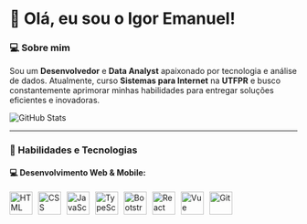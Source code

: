 # 👋 Olá, eu sou o Igor Emanuel!

### 💻 Sobre mim
Sou um **Desenvolvedor** e **Data Analyst** apaixonado por tecnologia e análise de dados. Atualmente, curso **Sistemas para Internet** na **UTFPR** e busco constantemente aprimorar minhas habilidades para entregar soluções eficientes e inovadoras.

<div>

![GitHub Stats](https://github-readme-stats.vercel.app/api?username=william-wv&show_icons=true&count_private=true&hide_title=true&theme=radical)

</div>

---

### 🚀 Habilidades e Tecnologias

#### 💻 Desenvolvimento Web & Mobile:
<div style="display: flex; flex-wrap: wrap; gap: 10px;">

<img title="HTML" src="https://cdn.jsdelivr.net/gh/devicons/devicon@latest/icons/html5/html5-original.svg" width="40px"/>
<img title="CSS" src="https://cdn.jsdelivr.net/gh/devicons/devicon@latest/icons/css3/css3-original.svg" width="40px"/>
<img title="JavaScript" src="https://cdn.jsdelivr.net/gh/devicons/devicon@latest/icons/javascript/javascript-original.svg" width="40px"/>
<img title="TypeScript" src="https://cdn.jsdelivr.net/gh/devicons/devicon@latest/icons/typescript/typescript-original.svg" width="40px"/>
<img title="Bootstrap" src="https://cdn.jsdelivr.net/gh/devicons/devicon@latest/icons/bootstrap/bootstrap-original.svg" width="40px"/>
<img title="React" src="https://cdn.jsdelivr.net/gh/devicons/devicon@latest/icons/react/react-original.svg" width="40px"/>

<img title="Vue" src="https://cdn.jsdelivr.net/gh/devicons/devicon@latest/icons/vuejs/vuejs-original.svg"  width="40px"/>
<img title="Git" src="https://cdn.jsdelivr.net/gh/devicons/devicon@latest/icons/git/git-original.svg" width="40px"/>
<!--
<img title="PHP" src="https://cdn.jsdelivr.net/gh/devicons/devicon@latest/icons/php/php-original.svg" width="40px"/>
<img title="Docker" src="https://cdn.jsdelivr.net/gh/devicons/devicon@latest/icons/docker/docker-plain.svg"  width="40px"/>
<img title="Angular" src="https://cdn.jsdelivr.net/gh/devicons/devicon@latest/icons/angularjs/angularjs-original.svg" width="40px"/>
<img title="Tailwind CSS" src="https://cdn.jsdelivr.net/gh/devicons/devicon@latest/icons/tailwindcss/tailwindcss-original.svg" width="40px"/>
<img title="Node.js" src="https://cdn.jsdelivr.net/gh/devicons/devicon@latest/icons/nodejs/nodejs-original.svg" width="40px"/>

-->

</div>

---

### 📊 Experiência
Tenho experiência na criação de dashboards interativos, análise de dados para insights estratégicos e desenvolvimento de aplicações modernas e responsivas.

- **Banco de Dados:**  PostgreSQL
- **Idiomas:** Inglês intermediário

---

### 🎯 Objetivo Profissional
Busco uma oportunidade **remota** como **Desenvolvedor**, onde possa aplicar minhas habilidades e contribuir para projetos desafiadores.

---

### 📫 Contato
<div>
<a href="https://www.instagram.com/dev.willwendling/" target="_blank">
  <img src="https://img.shields.io/badge/-Instagram-%23E4405F?style=for-the-badge&logo=instagram&logoColor=white">
</a>
<a href="https://www.linkedin.com/in/william-wendling-veiga-88574526a/" target="_blank">
  <img src="https://img.shields.io/badge/-LinkedIn-%230077B5?style=for-the-badge&logo=linkedin&logoColor=white">
</a> 
<a href="mailto:falecom.willwv@gmail.com">
  <img src="https://img.shields.io/badge/-Gmail-%23333?style=for-the-badge&logo=gmail&logoColor=white">
</a>
</div>

---

Vamos construir algo incrível juntos! 🚀
